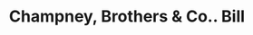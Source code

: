 ---
doi: 10.7916/D85X3MZ1
date_other: '1872'
date_other_textual: '1872'
form: printed ephemera
genre:
- Invoices
name:
- Champney, Brothers & Co.
object_in_context_url: https://biggert.cul.columbia.edu/items/view/ave_biggert_00352
subject_hierarchical_geographic:
- Boston, Massachusetts, United States
subject_name:
- Champney, Brothers & Co.
title: Champney, Brothers & Co.. Bill
sort_title: Champney, Brothers & Co.. Bill
call_number: ave_biggert_00352
coordinates:
- 42.35805555555556,-71.06361111111111
pid: ave_biggert_00352
identifiers: ave_biggert_00352
thumbnail: https://derivativo-2.library.columbia.edu/iiif/2/ldpd:344172/full/!256,256/0/native.jpg
permalink: /biggert/ave_biggert_00352/
layout: iiif-image-page
---